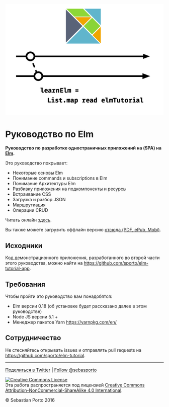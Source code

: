 
![Logo](logo.png)
# Руководство по Elm

__Руководство по разработке одностраничных приложений на (SPA) на [Elm](http://elm-lang.org/).__

Это руководство покрывает:

- Некоторые основы Elm
- Понимание commands и subscriptions в Elm
- Понимание Архитектуры Elm
- Разбивку приложения на подкомпоненты и ресурсы
- Встраивание CSS
- Загрузка и разбор JSON
- Маршрутиация
- Операции CRUD

Читать онлайн [здесь](http://www.elm-tutorial.org/).

Вы также можете загрузить оффлайн версию [отсюда (PDF, ePub, Mobi)](https://www.gitbook.com/book/sporto/elm-tutorial/details).

## Исходники

Код демонстрационного приложения, разработанного во второй части этого руководства, можно найти на <https://github.com/sporto/elm-tutorial-app>.

## Требования

Чтобы пройти это руководство вам понадобятся:

- Elm версии 0.18 (об установке будет рассказано далее в этом руководстве)
- Node JS версии 5.1 +
- Менеджер пакетов Yarn <https://yarnpkg.com/en/>

## Сотрудничество

Не стесняйтесь открывать issues и отправлять pull requests на <https://github.com/sporto/elm-tutorial>.

---

[Поделиться в Twitter](https://twitter.com/intent/tweet?&text=Elm%20Tutorial&url=http%3A%2F%2Fwww.elm-tutorial.org&via=sebasporto) | [Follow @sebasporto](https://twitter.com/intent/user?screen_name=sebasporto)

<a rel="license" href="http://creativecommons.org/licenses/by-nc-sa/4.0/"><img alt="Creative Commons License" style="border-width:0" src="https://i.creativecommons.org/l/by-nc-sa/4.0/88x31.png" /></a><br />Эта работа распространяется под лицензией <a rel="license" href="http://creativecommons.org/licenses/by-nc-sa/4.0/">Creative Commons Attribution-NonCommercial-ShareAlike 4.0 International</a>.

© Sebastian Porto 2016
